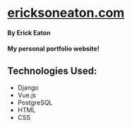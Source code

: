 # [ericksoneaton.com](https://www.ericksoneaton.com)

#### By Erick Eaton

#### My personal portfolio website!

## Technologies Used:

* Django
* Vue.js
* PostgreSQL
* HTML
* CSS